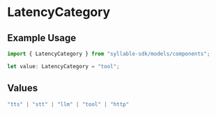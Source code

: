# LatencyCategory

## Example Usage

```typescript
import { LatencyCategory } from "syllable-sdk/models/components";

let value: LatencyCategory = "tool";
```

## Values

```typescript
"tts" | "stt" | "llm" | "tool" | "http"
```